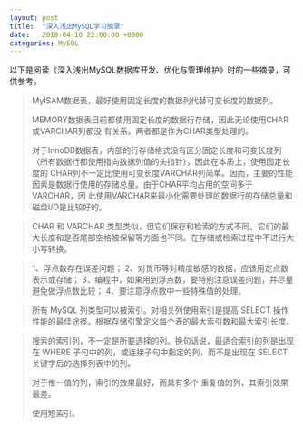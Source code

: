```yaml
---
layout: post
title:  "深入浅出MySQL学习摘录"
date:   2018-04-10 22:00:00 +0800
categories: MySQL
---
```


以下是阅读《深入浅出MySQL数据库开发、优化与管理维护》时的一些摘录，可供参考。

> MyISAM数据表，最好使用固定长度的数据列代替可变长度的数据列。
>
> MEMORY数据表目前都使用固定长度的数据行存储，因此无论使用CHAR或VARCHAR列都没
> 有关系。两者都是作为CHAR类型处理的。
>
> 对于InnoDB数据表，内部的行存储格式没有区分固定长度和可变长度列（所有数据行都使用指向数据列值的头指针），因此在本质上，使用固定长度的 CHAR列不一定比使用可变长度VARCHAR列简单。因而，主要的性能因素是数据行使用的存储总量。由于CHAR平均占用的空间多于VARCHAR，因 此使用VARCHAR来最小化需要处理的数据行的存储总量和磁盘I/O是比较好的。



> CHAR 和 VARCHAR 类型类似，但它们保存和检索的方式不同。它们的最大长度和是否尾部空格被保留等方面也不同。在存储或检索过程中不进行大小写转换。



> 1、浮点数存在误差问题；
> 2、对货币等对精度敏感的数据，应该用定点数表示或存储；
> 3、编程中，如果用到浮点数，要特别注意误差问题，并尽量避免做浮点数比较；
> 4、要注意浮点数中一些特殊值的处理。



> 所有 MySQL 列类型可以被索引。对相关列使用索引是提高 SELECT 操作性能的最佳途径。根据存储引擎定义每个表的最大索引数和最大索引长度。



> 搜索的索引列，不一定是所要选择的列。换句话说，最适合索引的列是出现在 WHERE 子句中的列，或连接子句中指定的列，而不是出现在 SELECT 关键字后的选择列表中的列。
>
> 对于惟一值的列，索引的效果最好，而具有多个
> 重复值的列，其索引效果最差。
>
> 使用短索引。
>
> 